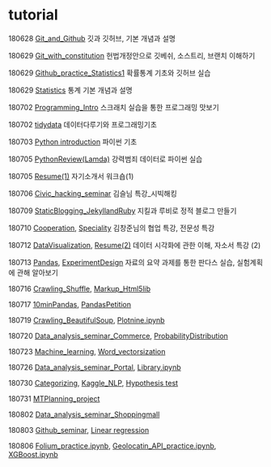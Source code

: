 # tutorial

180628 [Git_and_Github](https://github.com/dataitgirls2/tutorial/blob/master/Tutorial_180628_Git_and_Github.md) 깃과 깃허브, 기본 개념과 설명

180629 [Git_with_constitution](https://github.com/dataitgirls2/tutorial/blob/master/Tutorial_180629_Git_with_constitution.md) 헌법개정안으로 깃베쉬, 소스트리, 브랜치 이해하기

180629 [Github_practice_Statistics1](https://github.com/dataitgirls2/tutorial/blob/master/Tutorial_180629_Github_practice_Statistics1.md)  확률통계 기초와 깃허브 실습

180629 [Statistics](https://github.com/dataitgirls2/tutorial/blob/master/Tutorial_180629_Statistics.md) 통계 기본 개념과 설명

180702 [Programming_Intro](https://github.com/dataitgirls2/tutorial/blob/master/Tutorial_180702_Programming_Intro.md) 스크래치 실습을 통한 프로그래밍 맛보기

180702 [tidydata](https://github.com/dataitgirls2/tutorial/blob/master/Tutorial_180702_tidydata.md) 데이터다루기와 프로그래밍기초

180703 [Python introduction](https://github.com/dataitgirls2/tutorial/blob/master/Tutorial_180703_Python%20introduction.md) 파이썬 기초

180705 [PythonReview(Lamda)](https://github.com/dataitgirls2/tutorial/blob/master/Tutorial_180705_PythonReview(Lamda).md) 강력범죄 데이터로 파이썬 실습

180705 [Resume(1)](https://github.com/dataitgirls2/tutorial/blob/master/Tutorial_180705_Resume(1).md) 자기소개서 워크숍(1)

180706 [Civic_hacking_seminar](https://github.com/dataitgirls2/tutorial/blob/master/Tutorial_180706_Civic_hacking_seminar.md) 김슬님 특강_시빅해킹

180709 [StaticBlogging_JekyllandRuby](https://github.com/dataitgirls2/tutorial/blob/master/Tutorial_180709_StaticBlogging_JekyllandRuby.md) 지킬과 루비로 정적 블로그 만들기

180710 [Cooperation](https://github.com/dataitgirls2/tutorial/blob/master/Tutorial_180710_Lecture_Cooperation_%EA%B9%80%EC%B0%BD%EC%A4%80%EB%8B%98.md), [Speciality](https://github.com/dataitgirls2/tutorial/blob/master/Tutorial_180710_Lecture_Speciality_%EA%B9%80%EC%B0%BD%EC%A4%80%EB%8B%98.md) 김창준님의 협업 특강, 전문성 특강

180712 [DataVisualization](https://github.com/dataitgirls2/tutorial/blob/master/Tutorial_180712_DataVisualization101.md), [Resume(2)](https://github.com/dataitgirls2/tutorial/blob/master/Tutorial_180712_AttraciveResume2.md) 데이터 시각화에 관한 이해, 자소서 특강 (2)

180713 [Pandas](https://github.com/dataitgirls2/tutorial/blob/master/Tutorial_180713_Pandas101.md), [ExperimentDesign](https://github.com/dataitgirls2/tutorial/blob/master/Tutorial_180713_ExperimentDesignLecture_%EA%B9%80%EC%B0%BD%EC%A4%80%EB%8B%98.md)  자료의 요약 과제를 통한 판다스 실습, 실험계획에 관해 알아보기

180716 [Crawling_Shuffle](https://github.com/dataitgirls2/tutorial/blob/master/Tutorial_180716_Crawling_Shuffle.md), [Markup_Html5lib](https://github.com/dataitgirls2/tutorial/blob/master/Tutorial_180716_Markup_Html5lib.md)

180717 [10minPandas](https://github.com/dataitgirls2/tutorial/blob/master/Tutorial_180717_10minPandas.md), [PandasPetition](https://github.com/dataitgirls2/tutorial/blob/master/Tutorial_180717_PandasPetition.md)

180719 [Crawling_BeautifulSoup](https://github.com/dataitgirls2/tutorial/blob/master/Tutorial_180719_%20BeautifulSoup.md), [Plotnine.ipynb](https://github.com/dataitgirls2/tutorial/blob/master/Tutorial_180719_plotnine.ipynb)

180720 [Data_analysis_seminar_Commerce](https://github.com/dataitgirls2/tutorial/blob/master/Tutorial_180720_coupang.md), [ProbabilityDistribution](https://github.com/dataitgirls2/tutorial/blob/master/Tutorial_180720_ProbabilityDistribution.md)

180723 [Machine_learning](https://github.com/dataitgirls2/tutorial/blob/master/Tutorial_180723_Machine%20learning.md), [Word_vectorsization](https://github.com/dataitgirls2/tutorial/blob/master/Tutorial_180723_word%20vectorsization.md)

180726 [Data_analysis_seminar_Portal](https://github.com/dataitgirls2/tutorial/blob/master/Tutorial_180726_naver.md), [Library.ipynb](https://github.com/dataitgirls2/tutorial/blob/master/Tutorial_180726_library.ipynb)

180730 [Categorizing](https://github.com/dataitgirls2/tutorial/blob/master/Tutorial_180730_Categorizing_v2.md), [Kaggle_NLP](https://github.com/dataitgirls2/tutorial/blob/master/Tutorial_180730_Kaggle_NLP_v2.md), [Hypothesis test](https://github.com/dataitgirls2/tutorial/blob/master/Tutorial_180730_Statistics.md)

180731 [MTPlanning_project](https://github.com/dataitgirls2/tutorial/blob/master/Tutorial_180731_MTPlanning.md)

180802 [Data_analysis_seminar_Shoppingmall](https://github.com/dataitgirls2/tutorial/blob/master/Tutorial_180802_ZigZag.md)

180803 [Github_seminar](https://github.com/dataitgirls2/tutorial/blob/master/Tutorial_180803_GettingJobGithub.md), [Linear regression](https://github.com/dataitgirls2/tutorial/blob/master/Tutorial_180803_Statistics4.md)

180806 [Folium_practice.ipynb](https://github.com/dataitgirls2/tutorial/blob/master/Tutorial_180806_Folium_practice.ipynb), [Geolocatin_API_practice.ipynb](https://github.com/dataitgirls2/tutorial/blob/master/Tutorial_180806_Geolocatin_API_practice.ipynb), [XGBoost.ipynb](https://github.com/dataitgirls2/tutorial/blob/master/Tutorial_180806_XGBoost.ipynb)
